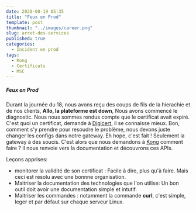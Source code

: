 ```yaml
---
date: 2020-08-19 05:35
title: "Feux en Prod"
template: post
thumbnail: "../images/career.png"
slug: arret-des-services
published: true
categories:
  - Incident en prod
tags:
  - Kong
  - Certificats
  - MSC
---
```


##### Feux en Prod

Durant la journée du 18, nous avons reçu des coups de fils de la hierachie et de nos clients,
**Allo, la plateforme est down**, Nous avons commencé le diagnostic. Nous nous sommes rendus compte que
le certificat avait expiré. C'est quoi un certificat, demande à [Digicert](digicert.com), il se connaisse mieux.
Bon, comment s'y prendre pour resoudre le problème, nous devons juste changer les configs dans notre gateway.
Eh hope, c'est fait ! Seulement la gateway à des soucis. C'est alors que nous demandons à [Kong](Kong.fr) comment faire ?
Il nous renvoie vers la documentation et découvrons ces APIs.

Leçons apprises:

- monitorer la validité de son certificat :
  Facile à dire, plus qu'à faire. Mais ceci est resolu avec une bonnne organisation.
- Maitriser la documentation des technologies que l'on utilise: Un bon outil doit avoir une documentation simple et intutif.
- Maitriser les commandes : notamment la commande **curl**, c'est simple, leger et par défaut sur chaque serveur Linux.
